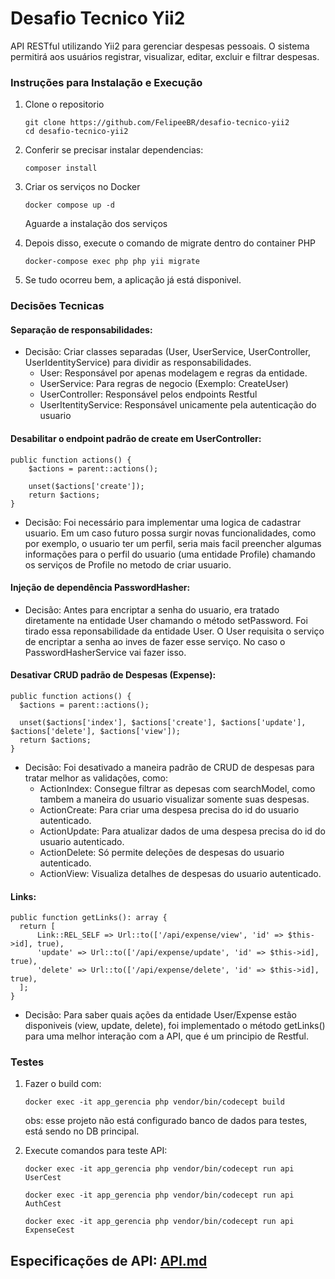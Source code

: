 # Desafio Tecnico Yii2

API RESTful utilizando Yii2 para gerenciar despesas pessoais. O sistema permitirá aos usuários registrar, visualizar, editar, excluir e filtrar despesas.

### Instruções para Instalação e Execução

1. Clone o repositorio
   ```
   git clone https://github.com/FelipeeBR/desafio-tecnico-yii2
   cd desafio-tecnico-yii2
   ```
2. Conferir se precisar instalar dependencias:
   ```
   composer install
   ```
3. Criar os serviços no Docker
   ```
   docker compose up -d
   ```
   Aguarde a instalação dos serviços
   
4. Depois disso, execute o comando de migrate dentro do container PHP
   ```
   docker-compose exec php php yii migrate
   ```
5. Se tudo ocorreu bem, a aplicação já está disponivel.

### Decisões Tecnicas
#### Separação de responsabilidades:
- Decisão: Criar classes separadas (User, UserService, UserController, UserIdentityService) para dividir as responsabilidades.
  - User: Responsável por apenas modelagem e regras da entidade.
  - UserService: Para regras de negocio (Exemplo: CreateUser)
  - UserController: Responsável pelos endpoints Restful
  - UserItentityService: Responsável unicamente pela autenticação do usuario

#### Desabilitar o endpoint padrão de create em UserController:
```
public function actions() {
    $actions = parent::actions();
    
    unset($actions['create']);
    return $actions;
}
```
- Decisão: Foi necessário para implementar uma logica de cadastrar usuario. Em um caso futuro possa surgir novas funcionalidades, como por exemplo,
o usuario ter um perfil, seria mais facil preencher algumas informações para o perfil do usuario (uma entidade Profile) chamando os serviços de Profile no metodo de criar usuario.

#### Injeção de dependência PasswordHasher:
- Decisão: Antes para encriptar a senha do usuario, era tratado diretamente na entidade User chamando o método setPassword. Foi tirado essa reponsabilidade da entidade User.
O User requisita o serviço de encriptar a senha ao inves de fazer esse serviço. No caso o PasswordHasherService vai fazer isso.

#### Desativar CRUD padrão de Despesas (Expense):
```
public function actions() {
  $actions = parent::actions();
  
  unset($actions['index'], $actions['create'], $actions['update'], $actions['delete'], $actions['view']);
  return $actions;
}
```
- Decisão: Foi desativado a maneira padrão de CRUD de despesas para tratar melhor as validações, como:
  - ActionIndex: Consegue filtrar as depesas com searchModel, como tambem a maneira do usuario visualizar somente suas despesas.
  - ActionCreate: Para criar uma despesa precisa do id do usuario autenticado.
  - ActionUpdate: Para atualizar dados de uma despesa precisa do id do usuario autenticado.
  - ActionDelete: Só permite deleções de despesas do usuario autenticado.
  - ActionView: Visualiza detalhes de despesas do usuario autenticado.  

#### Links:
```
public function getLinks(): array {
  return [
      Link::REL_SELF => Url::to(['/api/expense/view', 'id' => $this->id], true),
      'update' => Url::to(['/api/expense/update', 'id' => $this->id], true),
      'delete' => Url::to(['/api/expense/delete', 'id' => $this->id], true),
  ];
}
```
- Decisão: Para saber quais ações da entidade User/Expense estão disponiveis (view, update, delete), foi implementado
o método getLinks() para uma melhor interação com a API, que é um principio de Restful.

### Testes

1. Fazer o build com:
   ```
   docker exec -it app_gerencia php vendor/bin/codecept build
   ```
   obs: esse projeto não está configurado banco de dados para testes, está sendo no DB principal.
   
2. Execute comandos para teste API:
   ```
   docker exec -it app_gerencia php vendor/bin/codecept run api UserCest
   ```
   ```
   docker exec -it app_gerencia php vendor/bin/codecept run api AuthCest
   ```
   ```
   docker exec -it app_gerencia php vendor/bin/codecept run api ExpenseCest
   ```

## Especificações de API: <a href="https://github.com/FelipeeBR/desafio-tecnico-yii2/blob/main/API.md">API.md</a>
